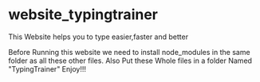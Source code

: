 # website_typingtrainer
This Website helps you to type easier,faster and better

Before Running this website we need to install node_modules in the same folder as all these other files.
Also Put these Whole files in a folder Named "TypingTrainer"
Enjoy!!!
